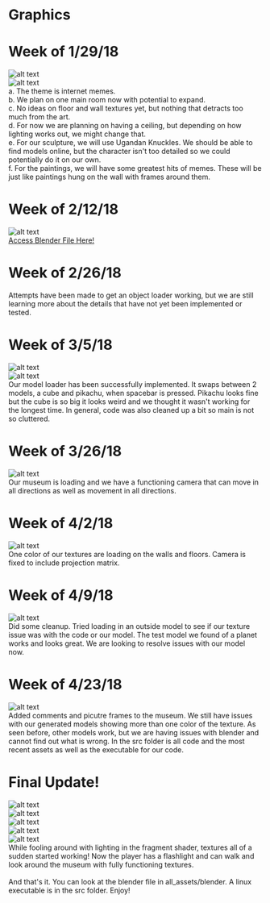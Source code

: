 # Graphics

# Week of 1/29/18
![alt text](https://github.com/Strider102/Graphics/blob/master/images/Triangle%201.png) <br />
![alt text](https://github.com/Strider102/Graphics/blob/master/images/Triangle%202.png) <br />
	a. The theme is internet memes. <br />
	b. We plan on one main room now with potential to expand. <br />
	c. No ideas on floor and wall textures yet, but nothing that detracts too much from the art. <br />
	d. For now we are planning on having a ceiling, but depending on how lighting works out, we might change that. <br />
	e. For our sculpture, we will use Ugandan Knuckles. We should be able to find models online, but the character isn't too detailed so we could potentially do it on our own. <br />
	f. For the paintings, we will have some greatest hits of memes. These will be just like paintings hung on the wall with frames around them.

# Week of 2/12/18
![alt text](https://github.com/Strider102/Graphics/blob/master/images/blender_screenshot.png) <br />
[Access Blender File Here!](https://github.com/Strider102/Graphics/blob/master/Museum.blend)

# Week of 2/26/18
Attempts have been made to get an object loader working, but we are still learning more about the details that have not yet been implemented or tested.

# Week of 3/5/18
![alt text](https://github.com/Strider102/Graphics/blob/master/images/cube_rendering.png) <br />
![alt text](https://github.com/Strider102/Graphics/blob/master/images/pikachu_rendering.png) <br />
Our model loader has been successfully implemented. It swaps between 2 models, a cube and pikachu, when spacebar is pressed. Pikachu looks fine but the cube is so big it looks weird and we thought it wasn't working for the longest time. In general, code was also cleaned up a bit so main is not so cluttered.

# Week of 3/26/18
![alt text](https://github.com/Strider102/Graphics/blob/master/images/camera.png) <br />
Our museum is loading and we have a functioning camera that can move in all directions as well as movement in all directions.

# Week of 4/2/18
![alt text](https://github.com/Strider102/Graphics/blob/master/images/textures1.png) <br />
One color of our textures are loading on the walls and floors. Camera is fixed to include projection matrix.

# Week of 4/9/18
![alt text](https://github.com/Strider102/Graphics/blob/master/images/planet.png) <br />
Did some cleanup. Tried loading in an outside model to see if our texture issue was with the code or our model. The test model we found of a planet works and looks great. We are looking to resolve issues with our model now.

# Week of 4/23/18
![alt text](https://github.com/Strider102/Graphics/blob/master/images/museum.png) <br />
Added comments and picutre frames to the museum. We still have issues with our generated models showing more than one color of the texture. As seen before, other models work, but we are having issues with blender and cannot find out what is wrong. In the src folder is all code and the most recent assets as well as the executable for our code.

# Final Update!
![alt text](https://github.com/Strider102/Graphics/blob/master/images/pic1.png) <br />
![alt text](https://github.com/Strider102/Graphics/blob/master/images/pic2.png) <br />
![alt text](https://github.com/Strider102/Graphics/blob/master/images/pic3.png) <br />
![alt text](https://github.com/Strider102/Graphics/blob/master/images/pic4.png) <br />
![alt text](https://github.com/Strider102/Graphics/blob/master/images/statue.png) <br />
While fooling around with lighting in the fragment shader, textures all of a sudden started working! Now the player has a flashlight and can walk and look around the museum with fully functioning textures. <br />
<br />
And that's it. You can look at the blender file in all_assets/blender. A linux executable is in the src folder. Enjoy!
